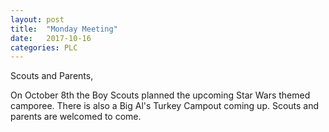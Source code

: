 ```yaml
---
layout: post
title:  "Monday Meeting"
date:   2017-10-16
categories: PLC
---
```

Scouts and Parents,

On October 8th the Boy Scouts planned the upcoming Star Wars themed camporee. There
is also a Big Al's Turkey Campout coming up. Scouts and parents are welcomed to come. 
